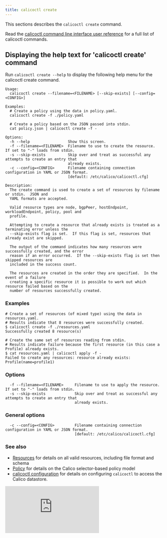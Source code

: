 ```yaml
---
title: calicoctl create
---
```


This sections describes the `calicoctl create` command.

Read the [calicoctl command line interface user reference](../calicoctl.md) 
for a full list of calicoctl commands.

## Displaying the help text for 'calicoctl create' command

Run `calicoctl create --help` to display the following help menu for the 
calicoctl create command.

```
Usage:
  calicoctl create --filename=<FILENAME> [--skip-exists] [--config=<CONFIG>]

Examples:
  # Create a policy using the data in policy.yaml.
  calicoctl create -f ./policy.yaml

  # Create a policy based on the JSON passed into stdin.
  cat policy.json | calicoctl create -f -

Options:
  -h --help                 Show this screen.
  -f --filename=<FILENAME>  Filename to use to create the resource.  If set to "-" loads from stdin.
  -s --skip-exists          Skip over and treat as successful any attempts to create an entry that
                            already exists.
  -c --config=<CONFIG>      Filename containing connection configuration in YAML or JSON format.
                            [default: /etc/calico/calicoctl.cfg]

Description:
  The create command is used to create a set of resources by filename or stdin.  JSON and
  YAML formats are accepted.

  Valid resource types are node, bgpPeer, hostEndpoint, workloadEndpoint, policy, pool and
  profile.

  Attempting to create a resource that already exists is treated as a terminating error unless the
  --skip-exists flag is set.  If this flag is set, resources that already exist are skipped.

  The output of the command indicates how many resources were successfully created, and the error
  reason if an error occurred.  If the --skip-exists flag is set then skipped resources are
  included in the success count.

  The resources are created in the order they are specified.  In the event of a failure
  creating a specific resource it is possible to work out which resource failed based on the
  number of resources successfully created.
```

### Examples
```
# Create a set of resources (of mixed type) using the data in resources.yaml.
# Results indicate that 8 resources were successfully created.
$ calicoctl create -f ./resources.yaml
Successfully created 8 resource(s)

# Create the same set of resources reading from stdin.
# Results indicate failure because the first resource (in this case a Profile) already exists.
$ cat resources.yaml | calicoctl apply -f -
Failed to create any resources: resource already exists: Profile(name=profile1)
```

### Options
```
  -f --filename=<FILENAME>     Filename to use to apply the resource.  If set to "-" loads from stdin.
  -s --skip-exists             Skip over and treat as successful any attempts to create an entry that
                               already exists.
```

### General options
```
  -c --config=<CONFIG>         Filename containing connection configuration in YAML or JSON format.
                               [default: /etc/calico/calicoctl.cfg]
```

### See also
-  [Resources](../resources/README.md) for details on all valid resources, including file format
   and schema
-  [Policy](../resources/policy.md) for details on the Calico selector-based policy model
-  [calicoctl configuration](../general/config.md) for details on configuring `calicoctl` to access
   the Calico datastore.

[![Analytics](https://calico-ga-beacon.appspot.com/UA-52125893-3/libcalico-go/docs/calicoctl/commands/create.md?pixel)](https://github.com/igrigorik/ga-beacon)
